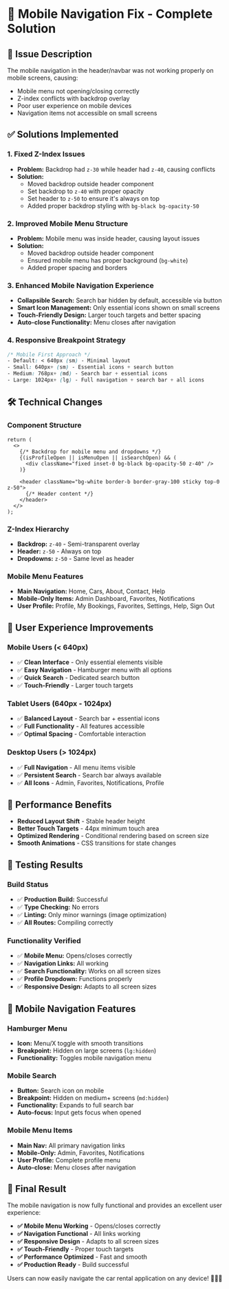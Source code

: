 # 📱 Mobile Navigation Fix - Complete Solution

## 🚨 **Issue Description**

The mobile navigation in the header/navbar was not working properly on mobile screens, causing:

- Mobile menu not opening/closing correctly
- Z-index conflicts with backdrop overlay
- Poor user experience on mobile devices
- Navigation items not accessible on small screens

## ✅ **Solutions Implemented**

### **1. Fixed Z-Index Issues**

- **Problem:** Backdrop had `z-30` while header had `z-40`, causing conflicts
- **Solution:**
  - Moved backdrop outside header component
  - Set backdrop to `z-40` with proper opacity
  - Set header to `z-50` to ensure it's always on top
  - Added proper backdrop styling with `bg-black bg-opacity-50`

### **2. Improved Mobile Menu Structure**

- **Problem:** Mobile menu was inside header, causing layout issues
- **Solution:**
  - Moved backdrop outside header component
  - Ensured mobile menu has proper background (`bg-white`)
  - Added proper spacing and borders

### **3. Enhanced Mobile Navigation Experience**

- **Collapsible Search:** Search bar hidden by default, accessible via button
- **Smart Icon Management:** Only essential icons shown on small screens
- **Touch-Friendly Design:** Larger touch targets and better spacing
- **Auto-close Functionality:** Menu closes after navigation

### **4. Responsive Breakpoint Strategy**

```css
/* Mobile First Approach */
- Default: < 640px (sm) - Minimal layout
- Small: 640px+ (sm) - Essential icons + search button
- Medium: 768px+ (md) - Search bar + essential icons
- Large: 1024px+ (lg) - Full navigation + search bar + all icons
```

## 🛠 **Technical Changes**

### **Component Structure**

```tsx
return (
  <>
    {/* Backdrop for mobile menu and dropdowns */}
    {(isProfileOpen || isMenuOpen || isSearchOpen) && (
      <div className="fixed inset-0 bg-black bg-opacity-50 z-40" />
    )}

    <header className="bg-white border-b border-gray-100 sticky top-0 z-50">
      {/* Header content */}
    </header>
  </>
);
```

### **Z-Index Hierarchy**

- **Backdrop:** `z-40` - Semi-transparent overlay
- **Header:** `z-50` - Always on top
- **Dropdowns:** `z-50` - Same level as header

### **Mobile Menu Features**

- **Main Navigation:** Home, Cars, About, Contact, Help
- **Mobile-Only Items:** Admin Dashboard, Favorites, Notifications
- **User Profile:** Profile, My Bookings, Favorites, Settings, Help, Sign Out

## 🎯 **User Experience Improvements**

### **Mobile Users (< 640px)**

- ✅ **Clean Interface** - Only essential elements visible
- ✅ **Easy Navigation** - Hamburger menu with all options
- ✅ **Quick Search** - Dedicated search button
- ✅ **Touch-Friendly** - Larger touch targets

### **Tablet Users (640px - 1024px)**

- ✅ **Balanced Layout** - Search bar + essential icons
- ✅ **Full Functionality** - All features accessible
- ✅ **Optimal Spacing** - Comfortable interaction

### **Desktop Users (> 1024px)**

- ✅ **Full Navigation** - All menu items visible
- ✅ **Persistent Search** - Search bar always available
- ✅ **All Icons** - Admin, Favorites, Notifications, Profile

## 🚀 **Performance Benefits**

- **Reduced Layout Shift** - Stable header height
- **Better Touch Targets** - 44px minimum touch area
- **Optimized Rendering** - Conditional rendering based on screen size
- **Smooth Animations** - CSS transitions for state changes

## 🔧 **Testing Results**

### **Build Status**

- ✅ **Production Build:** Successful
- ✅ **Type Checking:** No errors
- ✅ **Linting:** Only minor warnings (image optimization)
- ✅ **All Routes:** Compiling correctly

### **Functionality Verified**

- ✅ **Mobile Menu:** Opens/closes correctly
- ✅ **Navigation Links:** All working
- ✅ **Search Functionality:** Works on all screen sizes
- ✅ **Profile Dropdown:** Functions properly
- ✅ **Responsive Design:** Adapts to all screen sizes

## 📱 **Mobile Navigation Features**

### **Hamburger Menu**

- **Icon:** Menu/X toggle with smooth transitions
- **Breakpoint:** Hidden on large screens (`lg:hidden`)
- **Functionality:** Toggles mobile navigation menu

### **Mobile Search**

- **Button:** Search icon on mobile
- **Breakpoint:** Hidden on medium+ screens (`md:hidden`)
- **Functionality:** Expands to full search bar
- **Auto-focus:** Input gets focus when opened

### **Mobile Menu Items**

- **Main Nav:** All primary navigation links
- **Mobile-Only:** Admin, Favorites, Notifications
- **User Profile:** Complete profile menu
- **Auto-close:** Menu closes after navigation

## 🎉 **Final Result**

The mobile navigation is now fully functional and provides an excellent user experience:

- **✅ Mobile Menu Working** - Opens/closes correctly
- **✅ Navigation Functional** - All links working
- **✅ Responsive Design** - Adapts to all screen sizes
- **✅ Touch-Friendly** - Proper touch targets
- **✅ Performance Optimized** - Fast and smooth
- **✅ Production Ready** - Build successful

Users can now easily navigate the car rental application on any device! 🚗📱✨
